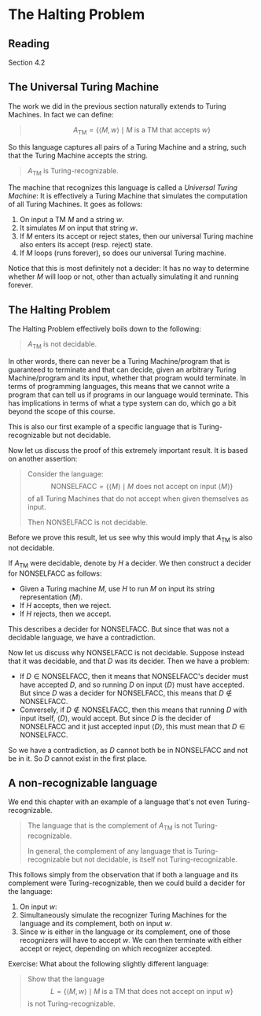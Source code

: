 # The Halting Problem

## Reading

Section 4.2

## The Universal Turing Machine

The work we did in the previous section naturally extends to Turing Machines. In fact we can define:

> $$A_\textrm{TM} = \{\langle M,w\rangle \mid M\textrm{ is a TM that accepts }w\}$$

So this language captures all pairs of a Turing Machine and a string, such that the Turing Machine accepts the string.

> $A_\textrm{TM}$ is Turing-recognizable.

The machine that recognizes this language is called a *Universal Turing Machine*: It is effectively a Turing Machine that simulates the computation of all Turing Machines. It goes as follows:

1. On input a TM $M$ and a string $w$.
2. It simulates $M$ on input that string $w$.
3. If $M$ enters its accept or reject states, then our universal Turing machine also enters its accept (resp. reject) state.
4. If $M$ loops (runs forever), so does our universal Turing machine.

Notice that this is most definitely not a decider: It has no way to determine whether $M$ will loop or not, other than actually simulating it and running forever.

## The Halting Problem

The Halting Problem effectively boils down to the following:

> $A_\textrm{TM}$ is not decidable.

In other words, there can never be a Turing Machine/program that is guaranteed to terminate and that can decide, given an arbitrary Turing Machine/program and its input, whether that program would terminate. In terms of programming languages, this means that we cannot write a program that can tell us if programs in our language would terminate. This has implications in terms of what a type system can do, which go a bit beyond the scope of this course.

This is also our first example of a specific language that is Turing-recognizable but not decidable.

Now let us discuss the proof of this extremely important result. It is based on another assertion:

> Consider the language:
> $$\textrm{NONSELFACC}=\{\langle M\rangle\mid M\textrm{ does not accept on input }\langle M\rangle\}$$
> of all Turing Machines that do not accept when given themselves as input.
>
> Then NONSELFACC is not decidable.

Before we prove this result, let us see why this would imply that $A_\textrm{TM}$ is also not decidable.

If $A_\textrm{TM}$ were decidable, denote by $H$ a decider. We then construct a decider for NONSELFACC as follows:

- Given a Turing machine $M$, use $H$ to run $M$ on input its string representation $\langle M\rangle$.
- If $H$ accepts, then we reject.
- If $H$ rejects, then we accept.

This describes a decider for NONSELFACC. But since that was not a decidable language, we have a contradiction.

Now let us discuss why NONSELFACC is not decidable. Suppose instead that it was decidable, and that $D$ was its decider. Then we have a problem:

- If $D\in \textrm{NONSELFACC}$, then it means that NONSELFACC's decider must have accepted $D$, and so running $D$ on input $\langle D\rangle$ must have accepted. But since $D$ was a decider for NONSELFACC, this means that $D\not\in \textrm{NONSELFACC}$.
- Conversely, if $D\not\in \textrm{NONSELFACC}$, then this means that running $D$ with input itself, $\langle D\rangle$, would accept. But since $D$ is the decider of NONSELFACC and it just accepted input $\langle D\rangle$, this must mean that $D\in\textrm{NONSELFACC}$.

So we have a contradiction, as $D$ cannot both be in NONSELFACC and not be in it. So $D$ cannot exist in the first place.

## A non-recognizable language

We end this chapter with an example of a language that's not even Turing-recognizable.

> The language that is the complement of $A_\textrm{TM}$ is not Turing-recognizable.
>
> In general, the complement of any language that is Turing-recognizable but not decidable, is itself not Turing-recognizable.

This follows simply from the observation that if both a language and its complement were Turing-recognizable, then we could build a decider for the language:

1. On input $w$:
2. Simultaneously simulate the recognizer Turing Machines for the language and its complement, both on input $w$.
3. Since $w$ is either in the language or its complement, one of those recognizers will have to accept $w$. We can then terminate with either accept or reject, depending on which recognizer accepted.

Exercise: What about the following slightly different language:

> Show that the language
> $$L=\{\langle M,w\rangle\mid M\textrm{ is a TM that does not accept on input }w\}$$
> is not Turing-recognizable.
